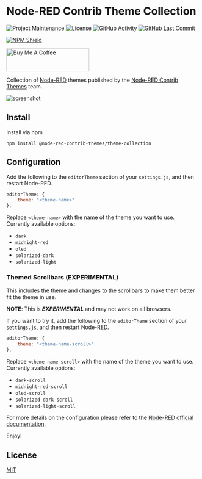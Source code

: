# Node-RED Contrib Theme Collection

![Project Maintenance][maintenance-shield]
[![License][license-shield]](LICENSE)
[![GitHub Activity][commits-shield]][commits]
[![GitHub Last Commit][last-commit-shield]][commits]

[![NPM Shield][npm-shield]][npm-package]

<a href="https://www.buymeacoffee.com/mbonani" target="_blank"><img src="https://cdn.buymeacoffee.com/buttons/v2/default-red.png" alt="Buy Me A Coffee" height="60px" width="217px"></a>

Collection of [Node-RED][node-red] themes published by the [Node-RED Contrib Themes][node-red-contrib-themes] team.

![screenshot](https://raw.githubusercontent.com/node-red-contrib-themes/theme-collection/master/images/screenshot.png)

## Install

Install via npm

```shell
npm install @node-red-contrib-themes/theme-collection
```

## Configuration

Add the following to the `editorTheme` section of your `settings.js`, and then restart Node-RED.

```js
editorTheme: {
    theme: "<theme-name>"
},
```

Replace `<theme-name>` with the name of the theme you want to use. Currently available options:

- `dark`
- `midnight-red`
- `oled`
- `solarized-dark`
- `solarized-light`

### Themed Scrollbars (EXPERIMENTAL)

This includes the theme and changes to the scrollbars to make them better fit the theme in use.

**NOTE**: This is ***EXPERIMENTAL*** and may not work on all browsers.

If you want to try it, add the following to the `editorTheme` section of your `settings.js`, and then restart Node-RED.

```js
editorTheme: {
    theme: "<theme-name-scroll>"
},
```

Replace `<theme-name-scroll>` with the name of the theme you want to use. Currently available options:

- `dark-scroll`
- `midnight-red-scroll`
- `oled-scroll`
- `solarized-dark-scroll`
- `solarized-light-scroll`

For more details on the configuration please refer to the
[Node-RED official documentation][node-red-doc].

Enjoy!

## License

[MIT][license]

[commits-shield]: https://img.shields.io/github/commit-activity/y/node-red-contrib-themes/theme-collection.svg
[commits]: https://github.com/node-red-contrib-themes/theme-collection/commits/master
[last-commit-shield]: https://img.shields.io/github/last-commit/node-red-contrib-themes/theme-collection.svg
[license]: https://github.com/node-red-contrib-themes/theme-collection/blob/master/LICENSE
[license-shield]: https://img.shields.io/github/license/node-red-contrib-themes/theme-collection.svg
[maintenance-shield]: https://img.shields.io/maintenance/yes/2021.svg
[node-red-contrib-themes]: https://github.com/node-red-contrib-themes
[node-red-doc]: https://nodered.org/docs/user-guide/runtime/configuration
[node-red]: https://nodered.org/
[npm-package]: https://nodei.co/npm/@node-red-contrib-themes/theme-collection
[npm-shield]: https://nodei.co/npm/@node-red-contrib-themes/theme-collection.png
